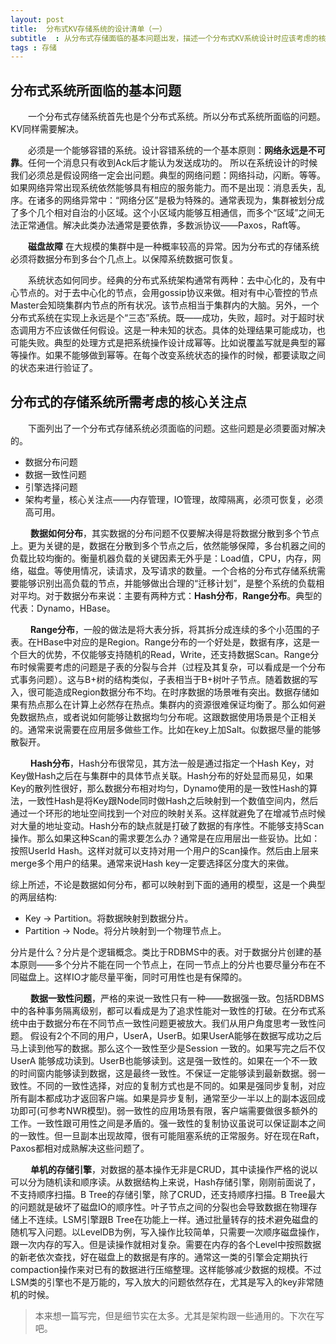 ```yaml
---
layout: post
title:  分布式KV存储系统的设计清单（一）
subtitle  : 从分布式存储面临的基本问题出发，描述一个分布式KV系统设计时应该考虑的核心关注点，及如何考虑。
tags : 存储
---
```

## 分布式系统所面临的基本问题
&emsp;&emsp;一个分布式存储系统首先也是个分布式系统。所以分布式系统所面临的问题。KV同样需要解决。

&emsp;&emsp;必须是一个能够容错的系统。设计容错系统的一个基本原则：**网络永远是不可靠**。任何一个消息只有收到Ack后才能认为发送成功的。  所以在系统设计的时候我们必须总是假设网络一定会出问题。典型的网络问题：网络抖动，闪断。等等。如果网络异常出现系统依然能够具有相应的服务能力。而不是出现：消息丢失，乱序。在诸多的网络异常中：“网络分区”是极为特殊的。通常表现为，集群被划分成了多个几个相对自治的小区域。这个小区域内能够互相通信，而多个“区域”之间无法正常通信。解决此类办法通常是要依靠，多数派协议——Paxos，Raft等。

&emsp;&emsp;**磁盘故障** 在大规模的集群中是一种概率较高的异常。因为分布式的存储系统必须将数据分布到多台个几点上。以保障系统数据可恢复。

&emsp;&emsp;系统状态如何同步。经典的分布式系统架构通常有两种：去中心化的，及有中心节点的。对于去中心化的节点，会用gossip协议来做。相对有中心管控的节点Master会知晓集群内节点的所有状况。该节点相当于集群内的大脑。另外，一个分布式系统在实现上永远是个“三态”系统。既——成功，失败，超时。对于超时状态调用方不应该做任何假设。这是一种未知的状态。具体的处理结果可能成功，也可能失败。典型的处理方式是把系统操作设计成幂等。比如说覆盖写就是典型的幂等操作。如果不能够做到幂等。在每个改变系统状态的操作的时候，都要读取之间的状态来进行验证了。

##  分布式的存储系统所需考虑的核心关注点
&emsp;&emsp;下面列出了一个分布式存储系统必须面临的问题。这些问题是必须要面对解决的。

* 数据分布问题
* 数据一致性问题
* 引擎选择问题
* 架构考量，核心关注点——内存管理，IO管理，故障隔离，必须可恢复，必须高可用。

&emsp;&emsp; **数据如何分布**，其实数据的分布问题不仅要解决得是将数据分散到多个节点上。更为关键的是，数据在分散到多个节点之后，依然能够保障，多台机器之间的负载比较均衡的。衡量机器负载的关键因素无外乎是：Load值，CPU，内存，网络，磁盘。等使用情况，读请求，及写请求的数量。一个合格的分布式存储系统需要能够识别出高负载的节点，并能够做出合理的“迁移计划”，是整个系统的负载相对平均。对于数据分布来说：主要有两种方式：**Hash分布**，**Range分布**。典型的代表：Dynamo，HBase。

&emsp;&emsp; **Range分布**，一般的做法是将大表分拆，将其拆分成连续的多个小范围的子表。在HBase中对应的是Region。Range分布的一个好处是，数据有序，这是一个巨大的优势，不仅能够支持随机的Read，Write，还支持数据Scan。Range分布时候需要考虑的问题是子表的分裂与合并（过程及其复杂，可以看成是一个分布式事务问题）。这与B+树的结构类似，子表相当于B+树叶子节点。随着数据的写入，很可能造成Region数据分布不均。在时序数据的场景唯有突出。数据存储如果有热点那么在计算上必然存在热点。集群内的资源很难保证均衡了。那么如何避免数据热点，或者说如何能够让数据均匀分布呢。这跟数据使用场景是个正相关的。通常来说需要在应用层多做些工作。比如在key上加Salt。似数据尽量的能够散裂开。

&emsp;&emsp; **Hash分布**，Hash分布很常见，其方法一般是通过指定一个Hash Key，对Key做Hash之后在与集群中的具体节点关联。Hash分布的好处显而易见，如果Key的散列性很好，那么数据分布相对均匀，Dynamo使用的是一致性Hash的算法，一致性Hash是将Key跟Node同时做Hash之后映射到一个数值空间内，然后通过一个环形的地址空间找到一个对应的映射关系。这样就避免了在增减节点时候对大量的地址变动。Hash分布的缺点就是打破了数据的有序性。不能够支持Scan操作。那么如果这种Scan的需求要怎么办？通常是在应用层出一些妥协。比如：按照UserId Hash。这样对就可以支持对用一个用户的Scan操作。然后由上层来merge多个用户的结果。通常来说Hash key一定要选择区分度大的来做。

综上所述，不论是数据如何分布，都可以映射到下面的通用的模型，这是一个典型的两层结构:

* Key -> Partition。将数据映射到数据分片。
* Partition -> Node。将分片映射到一个物理节点上。

分片是什么？分片是个逻辑概念。类比于RDBMS中的表。对于数据分片创建的基本原则——多个分片不能在同一个节点上，在同一节点上的分片也要尽量分布在不同磁盘上。这样IO才能尽量平衡，同时可用性也是有保障的。

&emsp;&emsp; **数据一致性问题**，严格的来说一致性只有一种——数据强一致。包括RDBMS中的各种事务隔离级别，都可以看成是为了追求性能对一致性的打破。在分布式系统中由于数据分布在不同节点一致性问题更被放大。我们从用户角度思考一致性问题。 假设有2个不同的用户，UserA，UserB。如果UserA能够在数据写成功之后马上读到他写的数据。那么这个一致性至少是Session 一致的。如果写完之后不仅UserA 能够成功读到。UserB也能够读到。这是强一致性的。如果在一个不一致的时间窗内能够读到数据，这是最终一致性。不保证一定能够读到最新数据。弱一致性。不同的一致性选择，对应的复制方式也是不同的。如果是强同步复制，对应所有副本都成功才返回客户端。如果是异步复制，通常至少一半以上的副本返回成功即可(可参考NWR模型)。弱一致性的应用场景有限，客户端需要做很多额外的工作。一致性跟可用性之间是矛盾的。强一致性的复制协议虽说可以保证副本之间的一致性。但一旦副本出现故障，很有可能阻塞系统的正常服务。好在现在Raft，Paxos都相对成熟解决这些问题了。

&emsp;&emsp; **单机的存储引擎**，对数据的基本操作无非是CRUD，其中读操作严格的说以可以分为随机读和顺序读。从数据结构上来说，Hash存储引擎，刚刚前面说了，不支持顺序扫描。B Tree的存储引擎，除了CRUD，还支持顺序扫描。B Tree最大的问题就是破坏了磁盘IO的顺序性。叶子节点之间的分裂也会导致数据在物理存储上不连续。LSM引擎跟B Tree在功能上一样。通过批量转存的技术避免磁盘的随机写入问题。以LevelDB为例，写入操作比较简单，只需要一次顺序磁盘操作，跟一次内存的写入。但是读操作就相对复杂。需要在内存的各个Level中按照数据的新老依次查找，好在磁盘上的数据是有序的。通常这一类的引擎会定期执行compaction操作来对已有的数据进行压缩整理。这样能够减少数据的规模。不过LSM类的引擎也不是万能的，写入放大的问题依然存在，尤其是写入的key非常随机的时候。

>  本来想一篇写完，但是细节实在太多。尤其是架构跟一些通用的。下次在写吧。
